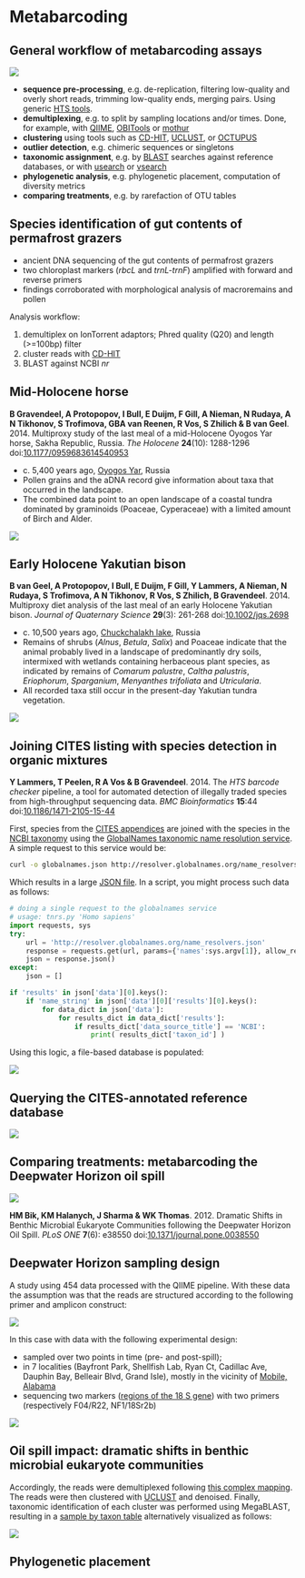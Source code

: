 Metabarcoding
=============

General workflow of metabarcoding assays
----------------------------------------

![](metabarcoding.png)

- **sequence pre-processing**, e.g. de-replication, filtering low-quality and overly 
  short reads, trimming low-quality ends, merging pairs. Using generic 
  [HTS tools](../w1d2/lecture1.md).
- **demultiplexing**, e.g. to split by sampling locations and/or times. Done, for example,
  with [QIIME](http://qiime.org/), [OBITools](https://git.metabarcoding.org/obitools/obitools/wikis/home)
  or [mothur](https://www.mothur.org/)
- **clustering** using tools such as [CD-HIT](http://www.bioinformatics.org/cd-hit/),
  [UCLUST](https://www.drive5.com/usearch/manual/uclust_algo.html), or
  [OCTUPUS](http://octupus.sourceforge.net/)
- **outlier detection**, e.g. chimeric sequences or singletons
- **taxonomic assignment**, e.g. by [BLAST](https://blast.ncbi.nlm.nih.gov/Blast.cgi) 
  searches against reference databases, or with [usearch](https://www.drive5.com/usearch/)
  or [vsearch](https://github.com/torognes/vsearch)
- **phylogenetic analysis**, e.g. phylogenetic placement, computation of diversity metrics
- **comparing treatments**, e.g. by rarefaction of OTU tables

Species identification of gut contents of permafrost grazers
------------------------------------------------------------

- ancient DNA sequencing of the gut contents of permafrost grazers
- two chloroplast markers (_rbcL_ and _trnL-trnF_) amplified with forward and reverse
  primers
- findings corroborated with morphological analysis of macroremains and pollen

Analysis workflow:

1. demultiplex on IonTorrent adaptors; Phred quality (Q20) and length (>=100bp) filter
2. cluster reads with [CD-HIT](http://www.bioinformatics.org/cd-hit/)
3. BLAST against NCBI _nr_

Mid-Holocene horse
------------------

**B Gravendeel, A Protopopov, I Bull, E Duijm, F Gill, A Nieman, N Rudaya, A N Tikhonov, 
S Trofimova, GBA van Reenen, R Vos, S Zhilich & B van Geel**. 2014. Multiproxy study of 
the last meal of a mid-Holocene Oyogos Yar horse, Sakha Republic, Russia. 
_The Holocene_ **24**(10): 1288-1296
doi:[10.1177/0959683614540953](https://doi.org/10.1177/0959683614540953)

- c. 5,400 years ago, [Oyogos Yar](https://goo.gl/maps/jyEBfYaKEgn), Russia
- Pollen grains and the aDNA record give information about taxa that occurred in the 
  landscape. 
- The combined data point to an open landscape of a coastal tundra dominated by 
  graminoids (Poaceae, Cyperaceae) with a limited amount of Birch and Alder.

![](horse.png)

Early Holocene Yakutian bison
-----------------------------

**B van Geel, A Protopopov, I Bull, E Duijm, F Gill, Y Lammers, A Nieman, N Rudaya, 
S Trofimova, A N Tikhonov, R Vos, S Zhilich, B Gravendeel**. 2014. Multiproxy diet 
analysis of the last meal of an early Holocene Yakutian bison. 
_Journal of Quaternary Science_ **29**(3): 261-268
doi:[10.1002/jqs.2698](http://doi.org/10.1002/jqs.2698)

- c. 10,500 years ago, [Chuckchalakh lake](https://goo.gl/maps/ykG5NpsFceS2), Russia
- Remains of shrubs (_Alnus_, _Betula_, _Salix_) and Poaceae indicate that the animal 
  probably lived in a landscape of predominantly dry soils, intermixed with wetlands 
  containing herbaceous plant species, as indicated by remains of _Comarum palustre_, 
  _Caltha palustris_, _Eriophorum_, _Sparganium_, _Menyanthes trifoliata_ and 
  _Utricularia_.
- All recorded taxa still occur in the present-day Yakutian tundra vegetation. 

![](bison.png)

Joining CITES listing with species detection in organic mixtures
----------------------------------------------------------------

**Y Lammers, T Peelen, R A Vos & B Gravendeel**. 2014. The _HTS barcode checker_ pipeline, 
a tool for automated detection of illegally traded species from high-throughput 
sequencing data. _BMC Bioinformatics_ **15**:44 
doi:[10.1186/1471-2105-15-44](https://doi.org/10.1186/1471-2105-15-44)

First, species from the [CITES appendices](https://www.cites.org/) are joined with the 
species in the [NCBI taxonomy](https://www.ncbi.nlm.nih.gov/taxonomy) using the 
[GlobalNames taxonomic name resolution service](http://resolver.globalnames.org/api).
A simple request to this service would be:

```bash
curl -o globalnames.json http://resolver.globalnames.org/name_resolvers.json?names=Homo+sapiens
```

Which results in a large [JSON file](globalnames.json). In a script, you might process 
such data as follows:

```python
# doing a single request to the globalnames service
# usage: tnrs.py 'Homo sapiens'
import requests, sys
try:
	url = 'http://resolver.globalnames.org/name_resolvers.json'
	response = requests.get(url, params={'names':sys.argv[1]}, allow_redirects=True)
	json = response.json()
except:
	json = []

if 'results' in json['data'][0].keys():
	if 'name_string' in json['data'][0]['results'][0].keys():
		for data_dict in json['data']:
			for results_dict in data_dict['results']:
				if results_dict['data_source_title'] == 'NCBI':
					print( results_dict['taxon_id'] )					
```

Using this logic, a file-based database is populated:

![](cites/cites-index.png)

Querying the CITES-annotated reference database
-----------------------------------------------

![](cites/cites-checker.png)

Comparing treatments: metabarcoding the Deepwater Horizon oil spill
-------------------------------------------------------------------

![](qiime/qiime-disaster.jpg)

**HM Bik, KM Halanych, J Sharma & WK Thomas**. 2012. Dramatic Shifts in Benthic Microbial 
Eukaryote Communities following the Deepwater Horizon Oil Spill. _PLoS ONE_ 
**7**(6): e38550 
doi:[10.1371/journal.pone.0038550](https://doi.org/10.1371/journal.pone.0038550)

Deepwater Horizon sampling design
---------------------------------

A study using 454 data processed with the QIIME pipeline. With these data the assumption 
was that the reads are structured according to the following primer and amplicon construct:

![](qiime/qiime-primer_construct.png)

In this case with data with the following experimental design:

- sampled over two points in time (pre- and post-spill);
- in 7 localities (Bayfront Park, Shellfish Lab, Ryan Ct, Cadillac Ave, Dauphin Bay, 
  Belleair Blvd, Grand Isle), mostly in the vicinity of 
  [Mobile, Alabama](https://goo.gl/maps/3XgxRk9P1Wk)
- sequencing two markers 
  ([regions of the 18 S gene](https://en.wikipedia.org/wiki/18S_ribosomal_RNA)) with two 
  primers (respectively F04/R22, NF1/18Sr2b) 

![](deepwater-sampling.png)


Oil spill impact: dramatic shifts in benthic microbial eukaryote communities
----------------------------------------------------------------------------

Accordingly, the reads were demultiplexed following 
[this complex mapping](qiime/qiime-mapping.tsv). The reads were then clustered with
[UCLUST](https://www.drive5.com/usearch/manual/uclust_algo.html) and denoised. Finally,
taxonomic identification of each cluster was performed using MegaBLAST, resulting in a
[sample by taxon table](qiime/qiime-samples.tsv) alternatively visualized as follows:

![](deepwater.png)

Phylogenetic placement
----------------------

